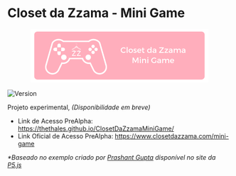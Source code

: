 # Closet da Zzama - Mini Game

<p align="center">
  <img src="docs/img/minigame-capa.png">
</p>


![Version](https://img.shields.io/badge/version-pre--alpha-red) 

Projeto experimental, _(Disponibilidade em breve)_

- Link de Acesso PreAlpha: https://thethales.github.io/ClosetDaZzamaMiniGame/
- Link Oficial de Acesso PreAlpha: https://www.closetdazzama.com/mini-game

_*Baseado no exemplo criado por [Prashant Gupta](https://github.com/prashantgupta24) disponível no site da [P5.js](https://p5js.org/examples/interaction-snake-game.html)_
